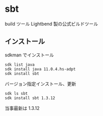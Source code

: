 # sbt
build ツール
Lightbend 製の公式ビルドツール

## インストール

sdkman でインストール
```
sdk list java
sdk install java 11.0.4.hs-adpt
sdk install sbt
```

バージョン指定インストール、更新
```
sdk ls sbt
sdk install sbt 1.3.12
```
当事最新は 1.3.12

##